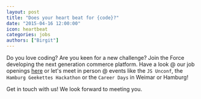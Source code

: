 ```yaml
---
layout: post
title: "Does your heart beat for {code}?"
date: "2015-04-16 12:00:00"
icon: heartbeat
categories: jobs
authors: ["Birgit"]
---
```


Do you love coding? Are you keen for a new challenge? Join the Force developing the next generation commerce platform. Have a look @ our job openings [here](http://www.epages.com/en/career/devjobs/) or let's meet in person @ events like the `JS Unconf`, the `Hamburg Geekettes Hackathon` or the `Career Days` in Weimar or Hamburg!

Get in touch with us! We look forward to meeting you.
